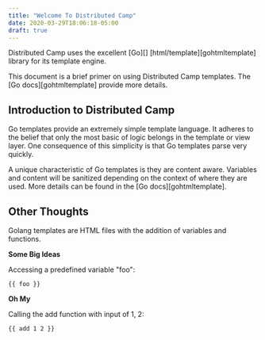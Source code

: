 ```yaml
---
title: "Welcome To Distributed Camp"
date: 2020-03-29T18:06:18-05:00
draft: true
---
```


Distributed Camp uses the excellent [Go][] [html/template][gohtmltemplate] library for
its template engine.

This document is a brief primer on using Distributed Camp templates. The [Go docs][gohtmltemplate] provide more details.

## Introduction to Distributed Camp

Go templates provide an extremely simple template language. It adheres to the
belief that only the most basic of logic belongs in the template or view layer.
One consequence of this simplicity is that Go templates parse very quickly.

A unique characteristic of Go templates is they are content aware. Variables and
content will be sanitized depending on the context of where they are used. More
details can be found in the [Go docs][gohtmltemplate].

## Other Thoughts

Golang templates are HTML files with the addition of variables and
functions.

**Some Big Ideas**

Accessing a predefined variable "foo":

    {{ foo }}

**Oh My**

Calling the add function with input of 1, 2:

    {{ add 1 2 }}
